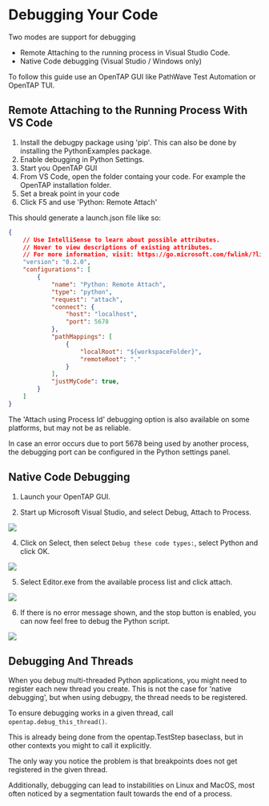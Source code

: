 # Debugging Your Code

Two modes are support for debugging

- Remote Attaching to the running process in Visual Studio Code.
- Native Code debugging (Visual Studio / Windows only)

To follow this guide use an OpenTAP GUI like PathWave Test Automation or OpenTAP TUI.

## Remote Attaching to the Running Process With VS Code

1. Install the debugpy package using 'pip'. This can also be done by installing the PythonExamples package.
2. Enable debugging in Python Settings.
3. Start you OpenTAP GUI
4. From VS Code, open the folder containg your code. For example the OpenTAP installation folder.
5. Set a break point in your code
6. Click F5 and use 'Python: Remote Attach'

This should generate a launch.json file like so:
```json
{
    // Use IntelliSense to learn about possible attributes.
    // Hover to view descriptions of existing attributes.
    // For more information, visit: https://go.microsoft.com/fwlink/?linkid=830387
    "version": "0.2.0",
    "configurations": [
        {
            "name": "Python: Remote Attach",
            "type": "python",
            "request": "attach",
            "connect": {
                "host": "localhost",
                "port": 5678
            },
            "pathMappings": [
                {
                    "localRoot": "${workspaceFolder}",
                    "remoteRoot": "."
                }
            ],
            "justMyCode": true,
        } 
    ]
}
```

The 'Attach using Process Id' debugging option is also available on some platforms, but may not be as reliable.

In case an error occurs due to port 5678 being used by another process, the debugging port can be configured in the Python settings panel.


## Native Code Debugging
1. Launch your OpenTAP GUI.

2. Start up Microsoft Visual Studio, and select Debug, Attach to Process.

![](./Images/PythonDebug_AttachToProcess.png)

4. Click on Select, then select `Debug these code types:`, select Python and click OK.

![](./Images/PythonDebug_DebugTheseCodeTypes.png)

5. Select Editor.exe from the available process list and click attach.

![](./Images/PythonDebug_KeysightTapGuiExe.png)

6. If there is no error message shown, and the stop button is enabled, you can now feel free to debug the Python script.

![](./Images/PythonDebug_StopButtonEnabled.png)

## Debugging And Threads

When you debug multi-threaded Python applications, you might need to register each new thread you create. This is not the case for 'native debugging', but when using debugpy, the thread needs to be registered.

To ensure debugging works in a given thread, call ```opentap.debug_this_thread()```.

This is already being done from the opentap.TestStep baseclass, but in other contexts you might to call it explicitly.

The only way you notice the problem is that breakpoints does not get registered in the given thread. 

Additionally, debugging can lead to instabilities on Linux and MacOS, most often noticed by a segmentation fault towards the end of a process.

